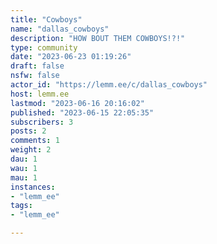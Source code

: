 ```yaml
---
title: "Cowboys" 
name: "dallas_cowboys"
description: "HOW BOUT THEM COWBOYS!?!"
type: community
date: "2023-06-23 01:19:26"
draft: false
nsfw: false
actor_id: "https://lemm.ee/c/dallas_cowboys"
host: lemm.ee
lastmod: "2023-06-16 20:16:02"
published: "2023-06-15 22:05:35"
subscribers: 3
posts: 2
comments: 1
weight: 2
dau: 1
wau: 1
mau: 1
instances:
- "lemm_ee"
tags: 
- "lemm_ee"

---
```

